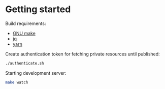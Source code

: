 Getting started
===============

Build requirements:

* [GNU make](https://www.gnu.org/software/make/)
* [jq](https://stedolan.github.io/jq/)
* [yarn](https://yarnpkg.com/lang/en/)

Create authentication token for fetching private resources until published:

```bash
./authenticate.sh
```

Starting development server:

```bash
make watch
```
